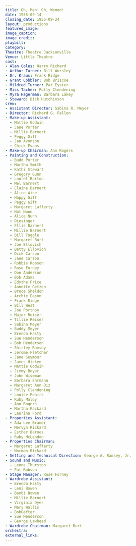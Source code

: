 ```yaml
---
title: Oh, Men! Oh, Women!
date: 1955-09-14
closing_date: 1955-09-24
layout: productions
featured_image:
image_caption:
image_credit:
playbill:
category:
Theatre: Theatre Jacksonville
Venue: Little Theatre
cast:
- Alan Coles: Harry Richard
- Arthur Turner: Bill Worsley
- Dr. Kraus: Frank Ridge
- Grant Cobbler: Bob Briscoe
- Mildred Turner: Pat Eyster
- Miss Tacher: Polly Clendening
- Myra Hagerman: Barbara Lakey
- Steward: Dick Hutchinson
crew:
- Assistant Director: Sabina R. Meyer
- Director: Richard G. Fallon
- Make-up Assistant:
  - Mattie Godwin
  - Jane Porter
  - Millie Barnert
  - Peggy Gift
  - Jan Avonson
  - Chick Evans
- Make-up Chairman: Ann Rogers
- Painting and Construction:
  - Budd Porter
  - Martha Smith
  - Kathi Stewart
  - Gregory Gunn
  - Laurel Barton
  - Mel Barnert
  - Elaine Barnert
  - Alice Wise
  - Happy Gift
  - Peggy Gift
  - Margaret Lafferty
  - Nat Nunn
  - Alice Nunn
  - Diesinger
  - Ellis Barnert
  - Millie Barnert
  - Bill Tuggle
  - Margaret Burt
  - Joe Ellovich
  - Betty Ellovich
  - Dick Carson
  - Jane Carson
  - Robbie Robson
  - Rose Forney
  - Don Anderson
  - Bob Adams
  - Edythe Price
  - Annette Getzen
  - Bruce Sheldon
  - Archie Eason
  - Frank Ridge
  - Bill West
  - Joe Portnoy
  - Major Reiser
  - Tillie Reiser
  - Sabina Meyer
  - Buddy Meyer
  - Brenda Hasty
  - Sue Henderson
  - Bob Henderson
  - Shirley Ramsey
  - Jerome Fletcher
  - Jane Seymour
  - James Hicken
  - Mattie Godwin
  - Jimmy Boyer
  - John Wiseman
  - Barbara Ehrmann
  - Margaret Ann Diz
  - Polly Clendening
  - Louise Peairs
  - Ruby Maloy
  - Ann Rogers
  - Martha Packard
  - Laurina Ford
- Properties Assistant:
  - Ada Lee Bramer
  - Mervyn Rickard
  - Esther Barnes
  - Ruby McLendon
- Properties Chairman:
  - Margaret Lafferty
  - Norman Rickard
- Setting and Technical Direction: George A. Ramsey, Jr.
- Sound and Music:
  - Leone Thurston
  - Pat Robson
- Stage Manager: Rose Forney
- Wardrobe Assistant:
  - Brenda Hasty
  - Leni Bowen
  - Bambi Bowen
  - Millie Barnert
  - Virginia Dyer
  - Mary Wallis
  - BobGefter
  - Sue Henderson
  - George Lawhead
- Wardrobe Chairman: Margaret Burt
orchestra:
external_links:
---
```


